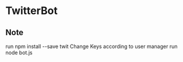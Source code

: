 # TwitterBot
## Note
run npm install --save twit
Change Keys according to user manager
run node bot.js
